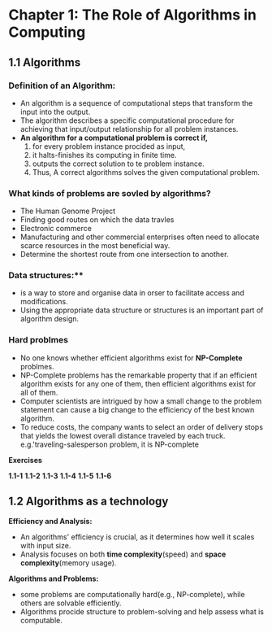 # Chapter 1: The Role of Algorithms in Computing

## 1.1 Algorithms 

### Definition of an Algorithm:
- An algorithm is a sequence of computational steps that transform the input into the output.
- The algorithm describes a specific computational procedure for achieving that input/output relationship for all problem instances.
- **An algorithm for a computational problem is correct if,**
  1. for every problem instance procided as input,
  2. it halts-finishes its computing in finite time.
  3. outputs the correct solution to te problem instance.
  4. Thus, A correct algorithms solves the given computational problem.

### What kinds of problems are sovled by algorithms?
- The Human Genome Project
- Finding good routes on which the data travles
- Electronic commerce
- Manufacturing and other commercial enterprises often need to allocate scarce resources in the most beneficial way.
- Determine the shortest route from one intersection to another.

### Data structures:**
- is a way to store and organise data in orser to facilitate access and modifications.
- Using the appropriate data structure or structures is an important part of algorithm design.

### Hard problmes
- No one knows whether efficient algorithms exist for **NP-Complete** problmes.
- NP-Complete problems has the remarkable property that if an efficient algorithm exists for any one of them, then efficient algorithms exist for all of them.
- Computer scientists are intrigued by how a small change to the problem statement can cause a big change to the efficiency of the best known algorithm.
- To reduce costs, the company wants to select an order of delivery stops that yields the lowest overall distance traveled by each truck. e.g.'traveling-salesperson problem, it is NP-complete


**Exercises**

**1.1-1**
**1.1-2**
**1.1-3**
**1.1-4**
**1.1-5**
**1.1-6**

## 1.2 Algorithms as a technology

**Efficiency and Analysis:**
- An algorithms' efficiency is crucial, as it determines how well it scales with input size.
- Analysis focuses on both **time complexity**(speed) and **space complexity**(memory usage).

**Algorithms and Problems:**
- some problems are computationally hard(e.g., NP-complete), while others are solvable efficiently.
- Algorithms procide structure to problem-solving and help assess what is computable.

